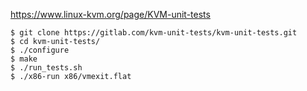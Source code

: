 
https://www.linux-kvm.org/page/KVM-unit-tests

```
$ git clone https://gitlab.com/kvm-unit-tests/kvm-unit-tests.git
$ cd kvm-unit-tests/
$ ./configure
$ make
$ ./run_tests.sh
$ ./x86-run x86/vmexit.flat
```

